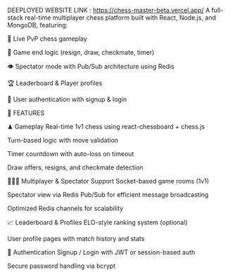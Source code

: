 DEEPLOYED WEBSITE LINK : https://chess-master-beta.vercel.app/
A full-stack real-time multiplayer chess platform built with React, Node.js, and MongoDB, featuring:

🔄 Live PvP chess gameplay

🏁 Game end logic (resign, draw, checkmate, timer)

👁️ Spectator mode with Pub/Sub architecture using Redis

🏆 Leaderboard & Player profiles

🔐 User authentication with signup & login


🚀 FEATURES


♟ Gameplay
Real-time 1v1 chess using react-chessboard + chess.js

Turn-based logic with move validation

Timer countdown with auto-loss on timeout

Draw offers, resigns, and checkmate detection

🧑‍🤝‍🧑 Multiplayer & Spectator Support
Socket-based game rooms (1v1)

Spectator view via Redis Pub/Sub for efficient message broadcasting

Optimized Redis channels for scalability

📈 Leaderboard & Profiles
ELO-style ranking system (optional)

User profile pages with match history and stats

🔐 Authentication
Signup / Login with JWT or session-based auth

Secure password handling via bcrypt
